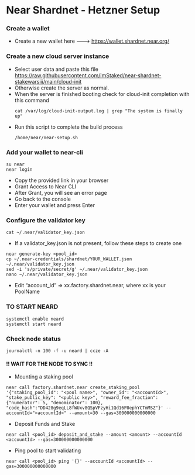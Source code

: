 # Near Shardnet - Hetzner Setup

### Create a wallet
- Create a new wallet here ---> https://wallet.shardnet.near.org/

### Create a new cloud server instance 
- Select user data and paste this file https://raw.githubusercontent.com/ImStaked/near-shardnet-stakewarsiii/main/cloud-init
- Otherwise create the server as normal.
- When the server is finished booting check for cloud-init completion with this command
  ```
  cat /var/log/cloud-init-output.log | grep "The system is finally up"
  ```
- Run this script to complete the build process
  ```
  /home/near/near-setup.sh
  ```

### Add your wallet to near-cli
  ```
  su near
  near login
  ```
  - Copy the provided link in your browser
  - Grant Access to Near CLI
  - After Grant, you will see an error page 
  - Go back to the console
  - Enter your wallet and press Enter

### Configure the validator key
  ```
  cat ~/.near/validator_key.json
  ```
  - If a validator_key.json is not present, follow these steps to create one
  ```
  near generate-key <pool_id>
  cp ~/.near-credentials/shardnet/YOUR_WALLET.json ~/.near/validator_key.json
  sed -i 's/private/secret/g' ~/.near/validator_key.json
  nano ~/.near/validator_key.json
  ```
  - Edit “account_id” => xx.factory.shardnet.near, where xx is your PoolName
  
### TO START NEARD
  ```
  systemctl enable neard
  systemctl start neard
  ```

### Check node status
  ```
  journalctl -n 100 -f -u neard | ccze -A
  ```
  
#### !! WAIT FOR THE NODE TO SYNC !! 

- Mounting a staking pool
```
near call factory.shardnet.near create_staking_pool '{"staking_pool_id": "<pool name>", "owner_id": "<accountId>", "stake_public_key": "<public key>", "reward_fee_fraction": {"numerator": 5, "denominator": 100}, "code_hash":"DD428g9eqLL8fWUxv8QSpVFzyHi1Qd16P8ephYCTmMSZ"}' --accountId="<accountId>" --amount=30 --gas=300000000000000
```
- Deposit Funds and Stake
```
near call <pool_id> deposit_and_stake --amount <amount> --accountId <accountId> --gas=300000000000000
```
- Ping pool to start validating
```
near call <pool_id> ping '{}' --accountId <accountId> --gas=300000000000000
```





